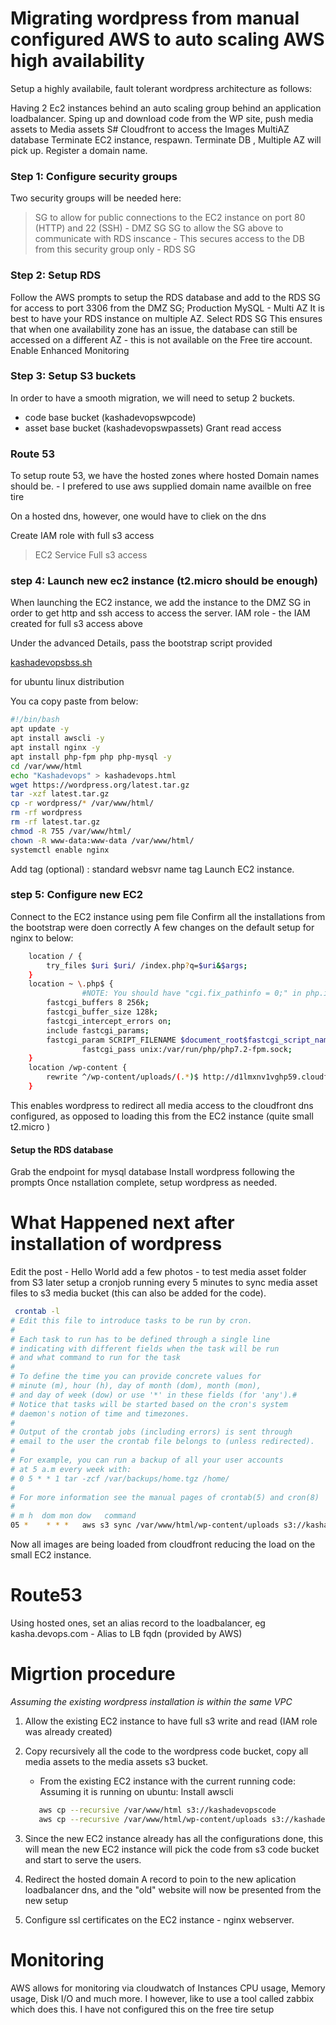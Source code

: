 # Migrating wordpress from manual configured AWS to auto scaling AWS high availability

Setup a highly availabile, fault tolerant wordpress architecture as follows:

Having 2 Ec2 instances behind an auto scaling group behind an application loadbalancer. 
Sping up and download code from the WP site, push media assets to Media assets S# 
Cloudfront to access the Images 
MultiAZ database
Terminate EC2 instance, respawn. 
Terminate DB , Multiple AZ will pick up. 
Register a domain name. 

### Step 1: Configure security groups

Two security groups will be needed here:
> SG to allow for public connections to the EC2 instance on port 80 (HTTP) and 22 (SSH) - DMZ SG
> SG to allow the SG above to communicate with RDS inscance - This secures access to the DB from this security group only - RDS SG


### Step 2: Setup RDS

Follow the AWS prompts to setup the RDS database and add to the RDS SG for access to port 3306 from the DMZ SG; 
Production MySQL - Multi AZ 
It is best to have your RDS instance on multiple AZ.
Select RDS SG
This ensures that when one availability zone has an issue, the database can still be accessed on a different AZ - this is not available on the Free tire account. 
Enable Enhanced Monitoring 

### Step 3: Setup S3 buckets

In order to have a smooth migration, we will need to setup 2 buckets.
 - code base bucket (kashadevopswpcode)
 - asset base bucket (kashadevopswpassets)
Grant read access


### Route 53 

To setup route 53, we have the hosted zones where hosted Domain names should be. - I prefered to use aws supplied domain name availble on free tire 

On a hosted dns, however, one would have to cliek on the dns 

Create IAM role with full s3 access 
> EC2 Service
> Full s3 access

### step 4: Launch new ec2 instance (t2.micro should be enough)

When launching the EC2 instance, we add the instance to the DMZ SG in order to get http and ssh access to access the server.
IAM role - the IAM created for full s3 access above

Under the advanced Details, pass the bootstrap script provided 

[kashadevopsbss.sh](https://github.com/badibuddy/devops/blob/master/kashadevopsbss.sh) 

for ubuntu linux distribution

You ca copy paste from below: 

```sh
#!/bin/bash
apt update -y
apt install awscli -y
apt install nginx -y
apt install php-fpm php php-mysql -y
cd /var/www/html
echo "Kashadevops" > kashadevops.html
wget https://wordpress.org/latest.tar.gz
tar -xzf latest.tar.gz
cp -r wordpress/* /var/www/html/
rm -rf wordpress
rm -rf latest.tar.gz
chmod -R 755 /var/www/html/
chown -R www-data:www-data /var/www/html/
systemctl enable nginx
```

Add tag (optional) : standard websvr name tag
Launch EC2 instance. 

### step 5: Configure new EC2
Connect to the EC2 instance using pem file
Confirm all the installations from the bootstrap were doen correctly
A few changes on the default setup for nginx to below: 

```sh	
	location / { 
		try_files $uri $uri/ /index.php?q=$uri&$args; 
	}
	location ~ \.php$ {
                #NOTE: You should have "cgi.fix_pathinfo = 0;" in php.ini
		fastcgi_buffers 8 256k;
		fastcgi_buffer_size 128k;
		fastcgi_intercept_errors on;
		include fastcgi_params;
		fastcgi_param SCRIPT_FILENAME $document_root$fastcgi_script_name;
                fastcgi_pass unix:/var/run/php/php7.2-fpm.sock;
	}
	location /wp-content {
		rewrite ^/wp-content/uploads/(.*)$ http://d1lmxnv1vghp59.cloudfront.net/$1 redirect;
	}
```
This enables wordpress to redirect all media access to the cloudfront dns configured, as opposed to loading this from the EC2 instance (quite small t2.micro )

#### Setup the RDS database

Grab the endpoint for mysql database
Install wordpress following the prompts
Once nstallation complete, setup wordpress as needed.


# What Happened next after installation of wordpress

Edit the post - Hello World
add a few photos - to test media asset folder from S3 later
setup a cronjob running every 5 minutes to sync media asset files to s3 media bucket (this can also be added for the code).

```sh
 crontab -l
# Edit this file to introduce tasks to be run by cron.
# 
# Each task to run has to be defined through a single line
# indicating with different fields when the task will be run
# and what command to run for the task
# 
# To define the time you can provide concrete values for
# minute (m), hour (h), day of month (dom), month (mon),
# and day of week (dow) or use '*' in these fields (for 'any').# 
# Notice that tasks will be started based on the cron's system
# daemon's notion of time and timezones.
# 
# Output of the crontab jobs (including errors) is sent through
# email to the user the crontab file belongs to (unless redirected).
# 
# For example, you can run a backup of all your user accounts
# at 5 a.m every week with:
# 0 5 * * 1 tar -zcf /var/backups/home.tgz /home/
# 
# For more information see the manual pages of crontab(5) and cron(8)
# 
# m h  dom mon dow   command
05 *	* * *	aws s3 sync /var/www/html/wp-content/uploads s3://kashadevopswpassets
```

Now all images are being loaded from cloudfront reducing the load on the small EC2 instance.

# Route53 

Using hosted ones, set an alias record to the loadbalancer, eg 
kasha.devops.com - Alias to LB fqdn (provided by AWS)



# Migrtion procedure
_Assuming the existing wordpress installation is within the same VPC_ 

1. Allow the existing EC2 instance to have full s3 write and read (IAM role was already created) 
2. Copy recursively all the code to the wordpress code bucket, copy all media assets to the media assets s3 bucket. 
	- From the existing EC2 instance with the current running code: Assuming it is running on ubuntu:
	 Install awscli 
	```sh apt install awscli -y
	   aws cp --recursive /var/www/html s3://kashadevopscode 
	   aws cp --recursive /var/www/html/wp-content/uploads s3://kashadevopsassets 
	```
	
3. Since the new EC2 instance already has all the configurations done, this will mean the new EC2 instance will pick
the code from s3 code bucket and start to serve the users. 
4. Redirect the hosted domain A record to poin to the new aplication loadbalancer dns, and the "old" website 
will now be presented from the new setup
5. Configure ssl certificates on the EC2 instance - nginx webserver. 

# Monitoring

AWS allows for monitoring via cloudwatch of Instances CPU usage, Memory usage, Disk I/O and much more. 
I however, like to use a tool called zabbix which does this. I have not configured this on the free tire
setup
